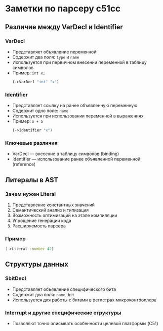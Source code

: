 # Заметки по парсеру c51cc

## Различие между VarDecl и Identifier

### VarDecl
- Представляет объявление переменной
- Содержит два поля: `type` и `name`
- Используется при первичном внесении переменной в таблицу символов
- Пример: `int x;`
  ```clojure
  (->VarDecl "int" "x")
  ```

### Identifier
- Представляет ссылку на ранее объявленную переменную
- Содержит одно поле: `name`
- Используется при использовании переменной в выражениях
- Пример: `x + 5`
  ```clojure
  (->Identifier "x")
  ```

### Ключевые различия
- VarDecl — внесение в таблицу символов (binding)
- Identifier — использование ранее объявленной переменной (reference)

## Литералы в AST

### Зачем нужен Literal
1. Представление константных значений
2. Семантический анализ и типизация
3. Возможность оптимизаций на этапе компиляции
4. Упрощение генерации кода
5. Расширяемость парсера

### Пример
```clojure
(->Literal :number 42)
```

## Структуры данных

### SbitDecl
- Представляет объявление специфического бита
- Содержит два поля: `name`, `bit`
- Используется для работы с битами в регистрах микроконтроллера

### Interrupt и другие специфические структуры
- Позволяют точно описывать особенности целевой платформы (C51) 